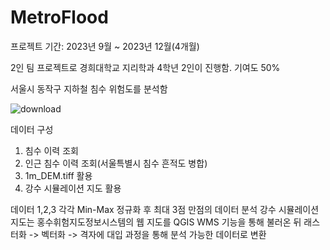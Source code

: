 # MetroFlood

프로젝트 기간: 2023년 9월 ~ 2023년 12월(4개월)

2인 팀 프로젝트로 경희대학교 지리학과 4학년 2인이 진행함. 기여도 50%

서울시 동작구 지하철 침수 위험도를 분석함

![download](https://github.com/jinuew/MetroFlood/assets/141210846/90490134-8ecc-4ce1-8724-771af704e1e2)


데이터 구성
1. 침수 이력 조회
2. 인근 침수 이력 조회(서울특별시 침수 흔적도 병합)
3. 1m_DEM.tiff 활용
4. 강수 시뮬레이션 지도 활용

데이터 1,2,3 각각 Min-Max 정규화 후 최대 3점 만점의 데이터 분석
강수 시뮬레이션 지도는 홍수휘험지도정보시스템의 웹 지도를 QGIS WMS 기능을 통해 불러온 뒤 래스터화 -> 벡터화 -> 격자에 대입 과정을 통해 분석 가능한 데이터로 변환
